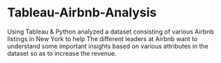 # Tableau-Airbnb-Analysis
 Using Tableau & Python analyzed a dataset consisting of various Airbnb listings in New York to help The different leaders at Airbnb want to understand some important insights based on various attributes in the dataset so as to increase the revenue.
